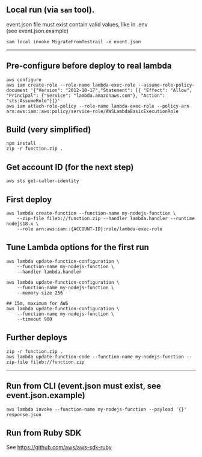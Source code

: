## Local run (via `sam` tool).

event.json file must exist contain valid values, like in .env  
(see event.json.example)

```
sam local invoke MigrateFromTestrail -e event.json
```

---

## Pre-configure before deploy to real lambda
```
aws configure
aws iam create-role --role-name lambda-exec-role --assume-role-policy-document '{"Version": "2012-10-17","Statement": [{ "Effect": "Allow", "Principal": {"Service": "lambda.amazonaws.com"}, "Action": "sts:AssumeRole"}]}'
aws iam attach-role-policy --role-name lambda-exec-role --policy-arn arn:aws:iam::aws:policy/service-role/AWSLambdaBasicExecutionRole
```

## Build (very simplified)
```
npm install
zip -r function.zip .
```

## Get account ID (for the next step)

```
aws sts get-caller-identity
```

## First deploy
```
aws lambda create-function --function-name my-nodejs-function \
    --zip-file fileb://function.zip --handler lambda.handler --runtime nodejs18.x \
    --role arn:aws:iam::{ACCOUNT-ID}:role/lambda-exec-role
```

## Tune Lambda options for the first run

```
aws lambda update-function-configuration \
    --function-name my-nodejs-function \
    --handler lambda.handler

aws lambda update-function-configuration \
    --function-name my-nodejs-function \
    --memory-size 256

## 15m, maximum for AWS
aws lambda update-function-configuration \
    --function-name my-nodejs-function \
    --timeout 900
```

## Further deploys
```
zip -r function.zip .
aws lambda update-function-code --function-name my-nodejs-function --zip-file fileb://function.zip
```

---

## Run from CLI (event.json must exist, see event.json.example)
```
aws lambda invoke --function-name my-nodejs-function --payload '{}' response.json
```

## Run from Ruby SDK

See https://github.com/aws/aws-sdk-ruby
